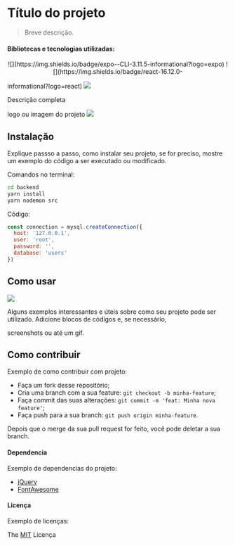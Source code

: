  # Título do projeto
> Breve descrição.

 #### Bibliotecas e tecnologias utilizadas:
<p align="center">
![](https://img.shields.io/badge/expo--CLI-3.11.5-informational?logo=expo) ![](https://img.shields.io/badge/react-16.12.0-

informational?logo=react) ![](https://img.shields.io/badge/node.js@lts-12.14.1-informational?logo=Node.JS)
</p>

Descrição completa

logo ou imagem do projeto
![](./static/logo.png)

## Instalação
Explique passso a passo, como instalar seu projeto, se for preciso, mostre um exemplo do código a ser executado ou modificado. 

Comandos no terminal:
```bash
cd backend
yarn install
yarn nodemon src
```
Código:
```javascript
const connection = mysql.createConnection({
  host: '127.0.0.1',
  user: 'root',
  password: '',
  database: 'users'
})
```


## Como usar

![](./static/comousar.png)

Alguns exemplos interessantes e úteis sobre como seu projeto pode ser utilizado. Adicione blocos de códigos e, se necessário, 

screenshots ou até um gif.

##  Como contribuir
Exemplo de como contribuir com projeto:

- Faça um fork desse repositório;
- Cria uma branch com a sua feature: `git checkout -b minha-feature`;
- Faça commit das suas alterações: `git commit -m 'feat: Minha nova feature'`;
- Faça push para a sua branch: `git push origin minha-feature`.

Depois que o merge da sua pull request for feito, você pode deletar a sua branch.

#### Dependencia
Exemplo de dependencias do projeto:

- [jQuery](http://jquery.com/ "jQuery")
- [FontAwesome](http://fontawesome.io/ "FontAwesome")


#### Licença
Exemplo de licenças:

The [MIT](./LICENSE) Licença
